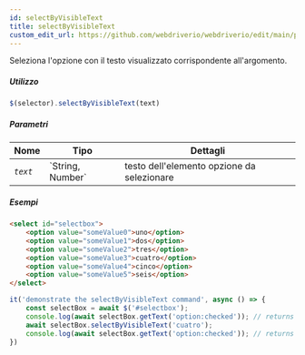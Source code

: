 ```yaml
---
id: selectByVisibleText
title: selectByVisibleText
custom_edit_url: https://github.com/webdriverio/webdriverio/edit/main/packages/webdriverio/src/commands/element/selectByVisibleText.ts
---
```


Seleziona l'opzione con il testo visualizzato corrispondente all'argomento.

##### Utilizzo

```js
$(selector).selectByVisibleText(text)
```

##### Parametri

<table>
  <thead>
    <tr>
      <th>Nome</th><th>Tipo</th><th>Dettagli</th>
    </tr>
  </thead>
  <tbody>
    <tr>
      <td><code><var>text</var></code></td>
      <td>`String, Number`</td>
      <td>testo dell'elemento opzione da selezionare</td>
    </tr>
  </tbody>
</table>

##### Esempi

```html title="example.html"
<select id="selectbox">
    <option value="someValue0">uno</option>
    <option value="someValue1">dos</option>
    <option value="someValue2">tres</option>
    <option value="someValue3">cuatro</option>
    <option value="someValue4">cinco</option>
    <option value="someValue5">seis</option>
</select>
```

```js title="selectByVisibleText.js"
it('demonstrate the selectByVisibleText command', async () => {
    const selectBox = await $('#selectbox');
    console.log(await selectBox.getText('option:checked')); // returns "uno"
    await selectBox.selectByVisibleText('cuatro');
    console.log(await selectBox.getText('option:checked')); // returns "cuatro"
})
```